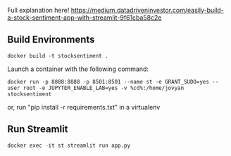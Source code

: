 Full explanation here! https://medium.datadriveninvestor.com/easily-build-a-stock-sentiment-app-with-streamlit-9f61cba58c2e
 
## Build Environments
 
```
docker build -t stocksentiment .
```
Launch a container with the following command:
```
docker run -p 8888:8888 -p 8501:8501 --name st -e GRANT_SUDO=yes --user root -e JUPYTER_ENABLE_LAB=yes -v %cd%:/home/jovyan stocksentiment
```
or, run "pip install -r requirements.txt" in a virtualenv
 
## Run Streamlit
```
docker exec -it st streamlit run app.py

